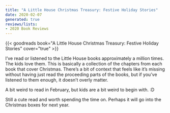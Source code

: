 ```yaml
---
title: "A Little House Christmas Treasury: Festive Holiday Stories"
date: 2020-02-07
generated: true
reviews/lists:
- 2020 Book Reviews
---
```

{{< goodreads book="A Little House Christmas Treasury: Festive Holiday Stories" cover="true" >}}

I’ve read or listened to the Little House books approximately a million times. The kids love them. This is basically a collection of the chapters from each book that cover Christmas. There’s a bit of context that feels like it’s missing without having just read the proceeding parts of the books, but if you’ve listened to them enough, it doesn’t overly matter.  

A bit weird to read in February, but kids are a bit weird to begin with. :D  

<!--more-->

Still a cute read and worth spending the time on. Perhaps it will go into the Christmas boxes for next year.


